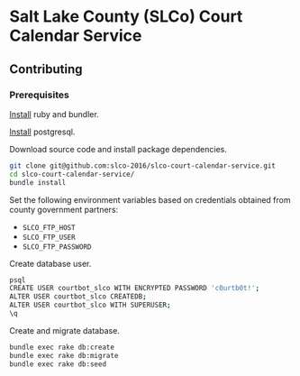 # Salt Lake County (SLCo) Court Calendar Service

## Contributing

### Prerequisites

[Install](http://data-creative.info/process-documentation/2015/07/18/how-to-set-up-a-mac-development-environment.html#ruby) ruby and bundler.

[Install](http://data-creative.info/process-documentation/2015/07/18/how-to-set-up-a-mac-development-environment.html#postgresql) postgresql.

Download source code and install package dependencies.

```` sh
git clone git@github.com:slco-2016/slco-court-calendar-service.git
cd slco-court-calendar-service/
bundle install
````

Set the following environment variables based on credentials obtained from county government partners:

 + `SLCO_FTP_HOST`
 + `SLCO_FTP_USER`
 + `SLCO_FTP_PASSWORD`

Create database user.

```` sh
psql
CREATE USER courtbot_slco WITH ENCRYPTED PASSWORD 'c0urtb0t!';
ALTER USER courtbot_slco CREATEDB;
ALTER USER courtbot_slco WITH SUPERUSER;
\q
````

Create and migrate database.

```` sh
bundle exec rake db:create
bundle exec rake db:migrate
bundle exec rake db:seed
````
